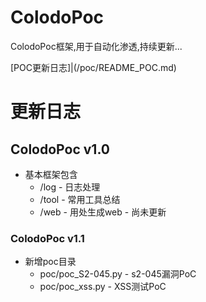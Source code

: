 ColodoPoc
=====
ColodoPoc框架,用于自动化渗透,持续更新...

[POC更新日志]|(/poc/README_POC.md)

# 更新日志
## ColodoPoc v1.0
* 基本框架包含
    * /log  - 日志处理
    * /tool - 常用工具总结
    * /web  - 用处生成web   - 尚未更新
### ColodoPoc v1.1
* 新增poc目录
    * poc/poc_S2-045.py - s2-045漏洞PoC
    * poc/poc_xss.py    - XSS测试PoC

